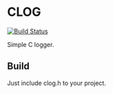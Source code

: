 CLOG
====
[![Build Status](https://travis-ci.org/funlibs/clog.svg?branch=master)](https://travis-ci.org/funlibs/clog)

Simple C logger.

Build
-----
Just include clog.h to your project.
